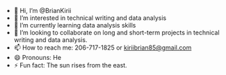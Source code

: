 - 👋 Hi, I’m @BrianKirii
- 👀 I’m interested in technical writing and data analysis
- 🌱 I’m currently learning data analysis skills
- 💞️ I’m looking to collaborate on long and short-term projects in technical writing and data analysis.
- 📫 How to reach me: 206-717-1825 or kiriibrian85@gmail.com
- 😄 Pronouns: He
- ⚡ Fun fact: The sun rises from the east.

<!---
BrianKirii/BrianKirii is a ✨ special ✨ repository because its `README.md` (this file) appears on your GitHub profile.
You can click the Preview link to take a look at your changes.
--->
